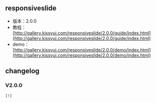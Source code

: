 ## responsiveslide

* 版本：2.0.0
* 教程：[http://gallery.kissyui.com/responsiveslide/2.0.0/guide/index.html](http://gallery.kissyui.com/responsiveslide/2.0.0/guide/index.html)
* demo：[http://gallery.kissyui.com/responsiveslide/2.0.0/demo/index.html](http://gallery.kissyui.com/responsiveslide/2.0.0/demo/index.html)

## changelog

### V2.0.0

    [!]


